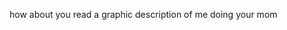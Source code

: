 how about you read a graphic description of me doing your mom
<!---
YourLocalSatanist/YourLocalSatanist is a ✨ special ✨ repository because its `README.md` (this file) appears on your GitHub profile.
You can click the Preview link to take a look at your changes.
--->
